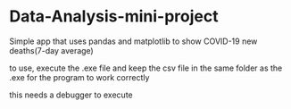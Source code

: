 # Data-Analysis-mini-project
Simple app that uses pandas and matplotlib to show COVID-19 new deaths(7-day average)

to use, execute the .exe file and keep the csv file in the same folder as the .exe for the program to work correctly

this needs a debugger to execute

